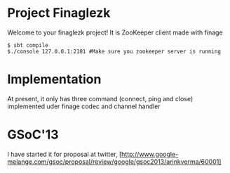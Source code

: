 # Project Finaglezk

Welcome to your finaglezk project!  It is ZooKeeper client made with finage

    $ sbt compile
    $./console 127.0.0.1:2181 #Make sure you zookeeper server is running


# Implementation

At present, it only has three command (connect, ping and close) implemented uder finage codec and channel handler

# GSoC'13

I have started it for proposal at twitter, [http://www.google-melange.com/gsoc/proposal/review/google/gsoc2013/arinkverma/60001]